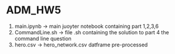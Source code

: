 # ADM_HW5

1. main.ipynb -> main juoyter notebook containing part 1,2,3,6
2. CommandLine.sh -> file .sh containing the solution to part 4 the command line question
3. hero.csv -> hero_network.csv datframe pre-processed
